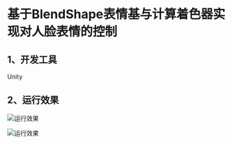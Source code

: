 # 基于BlendShape表情基与计算着色器实现对人脸表情的控制

## 1、开发工具
Unity

## 2、运行效果


![运行效果](https://raw.githubusercontent.com/wiki/str818/BlendShapeDrive/Effect.png)

![运行效果](https://raw.githubusercontent.com/wiki/str818/BlendShapeDrive/Parameter.png)




